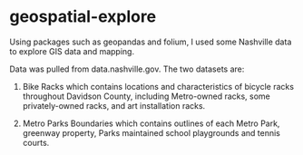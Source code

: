 # geospatial-explore
Using packages such as geopandas and folium, I used some Nashville data to explore GIS data and mapping.

Data was pulled from data.nashville.gov. The two datasets are:

1. Bike Racks which contains locations and characteristics of bicycle racks throughout Davidson County, including Metro-owned racks, some privately-owned racks, and art installation racks.

2. Metro Parks Boundaries which contains outlines of each Metro Park, greenway property, Parks maintained school playgrounds and tennis courts.
